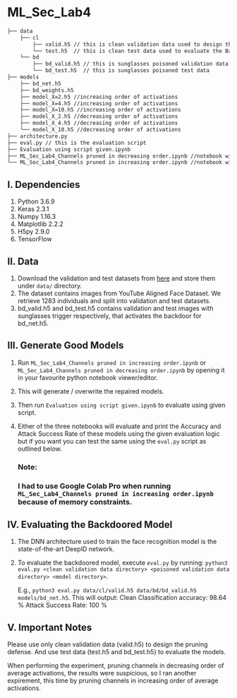 # ML_Sec_Lab4

```bash
├── data
    ├── cl
        ├── valid.h5 // this is clean validation data used to design the defense
        └── test.h5  // this is clean test data used to evaluate the BadNet
    └── bd
        ├── bd_valid.h5 // this is sunglasses poisoned validation data
        └── bd_test.h5  // this is sunglasses poisoned test data
├── models
    ├── bd_net.h5
    ├── bd_weights.h5
    ├── model_X=2.h5 //increasing order of activations
    ├── model_X=4.h5 //increasing order of activations
    ├── model_X=10.h5 //increasing order of activations
    ├── model_X_2.h5 //decreasing order of activations
    ├── model_X_4.h5 //decreasing order of activations
    └── model_X_10.h5 //decreasing order of activations
├── architecture.py
├── eval.py // this is the evaluation script
├── Evaluation using script given.ipynb
├── ML_Sec_Lab4_Channels pruned in decreasing order.ipynb //notebook with prescribed task
└── ML_Sec_Lab4_Channels pruned in increasing order.ipynb //notebook with second experiment as first gave suspicious results
```

## I. Dependencies

   1. Python 3.6.9
   2. Keras 2.3.1
   3. Numpy 1.16.3
   4. Matplotlib 2.2.2
   5. H5py 2.9.0
   6. TensorFlow 

## II. Data

   1. Download the validation and test datasets from [here](https://drive.google.com/drive/folders/1Rs68uH8Xqa4j6UxG53wzD0uyI8347dSq?usp=sharing) and store them under `data/` directory.
   2. The dataset contains images from YouTube Aligned Face Dataset. We retrieve 1283 individuals and split into validation and test datasets.
   3. bd_valid.h5 and bd_test.h5 contains validation and test images with sunglasses trigger respectively, that activates the backdoor for bd_net.h5.

## III. Generate Good Models

   1. Run `ML_Sec_Lab4_Channels pruned in increasing order.ipynb` or `ML_Sec_Lab4_Channels pruned in decreasing order.ipynb` by opening it in your favourite python notebook viewer/editor.
   2. This will generate / overwrite the repaired models.
   3. Then run `Evaluation using script given.ipynb` to evaluate using given script.
   4. Either of the three notebooks will evaluate and print the Accuracy and Attack Success Rate of these models using the given evaluation logic but if you want you can test the same using the `eval.py` script as outlined below.

      ### Note:
      ### I had to use Google Colab Pro when running `ML_Sec_Lab4_Channels pruned in increasing order.ipynb` because of memory constraints.
      

## IV. Evaluating the Backdoored Model

   1. The DNN architecture used to train the face recognition model is the state-of-the-art DeepID network.
   2. To evaluate the backdoored model, execute `eval.py` by running:
      `python3 eval.py <clean validation data directory> <poisoned validation data directory> <model directory>`.

      E.g., `python3 eval.py data/cl/valid.h5 data/bd/bd_valid.h5 models/bd_net.h5`. This will output:
      Clean Classification accuracy: 98.64 %
      Attack Success Rate: 100 %

## V. Important Notes

Please use only clean validation data (valid.h5) to design the pruning defense. And use test data (test.h5 and bd_test.h5) to evaluate the models.

When performing the experiment, pruning channels in decreasing order of average activations, the results were suspicious, so I ran another expirement, this time by pruning channels in increasing order of average activations.
